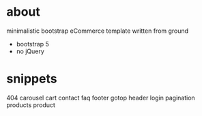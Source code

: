 # about
minimalistic bootstrap eCommerce template written from ground
- bootstrap 5
- no jQuery

# snippets
404
carousel
cart
contact
faq
footer
gotop
header
login
pagination
products
product 
